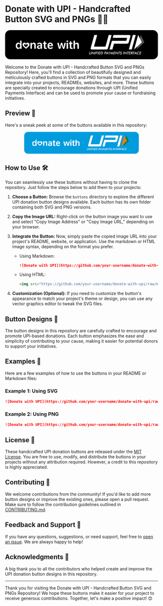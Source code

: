 # Donate with UPI - Handcrafted Button SVG and PNGs 💸🤲

<p align="center">
  <img src="https://github.com/TakiShiwa/donate-with-upi/blob/main/Button/SVG/UPI-black-02-01.svg" alt="Donate with UPI" />
</p>

Welcome to the Donate with UPI - Handcrafted Button SVG and PNGs Repository! Here, you'll find a collection of beautifully designed and meticulously crafted buttons in SVG and PNG formats that you can easily integrate into your projects, READMEs, websites, and more. These buttons are specially created to encourage donations through UPI (Unified Payments Interface) and can be used to promote your cause or fundraising initiatives.

## Preview 👀

Here's a sneak peek at some of the buttons available in this repository:

<p align="center">
  <img src="https://github.com/TakiShiwa/donate-with-upi/blob/main/Button/SVG/UPI-blue-01.svg" height="72" alt="Button Preview" />
</p>

## How to Use 🛠️

You can seamlessly use these buttons without having to clone the repository. Just follow the steps below to add them to your projects:

1. **Choose a Button:** Browse the `buttons` directory to explore the different UPI donation button designs available. Each button has its own folder containing both SVG and PNG versions.

2. **Copy the Image URL:** Right-click on the button image you want to use and select "Copy Image Address" or "Copy Image URL," depending on your browser.

3. **Integrate the Button:** Now, simply paste the copied image URL into your project's README, website, or application. Use the markdown or HTML image syntax, depending on the format you prefer.

   - Using Markdown:
     ```markdown
     ![Donate with UPI](https://github.com/your-username/donate-with-upi/raw/main/buttons/donate_button.svg)
     ```

   - Using HTML:
     ```html
     <img src="https://github.com/your-username/donate-with-upi/raw/main/buttons/donate_button.png" alt="Donate with UPI" />
     ```

4. **Customization (Optional):** If you need to customize the button's appearance to match your project's theme or design, you can use any vector graphics editor to tweak the SVG files.

## Button Designs 🎨

The button designs in this repository are carefully crafted to encourage and promote UPI-based donations. Each button emphasizes the ease and simplicity of contributing to your cause, making it easier for potential donors to support your initiatives.

## Examples 🌟

Here are a few examples of how to use the buttons in your README or Markdown files:

### Example 1: Using SVG

```markdown
![Donate with UPI](https://github.com/your-username/donate-with-upi/raw/main/buttons/donate_button.svg)
```

### Example 2: Using PNG

```markdown
![Donate with UPI](https://github.com/your-username/donate-with-upi/raw/main/buttons/donate_button.png)
```

## License 📝

These handcrafted UPI donation buttons are released under the [MIT License](LICENSE.md). You are free to use, modify, and distribute the buttons in your projects without any attribution required. However, a credit to this repository is highly appreciated.

## Contributing 🤝

We welcome contributions from the community! If you'd like to add more button designs or improve the existing ones, please open a pull request. Make sure to follow the contribution guidelines outlined in [CONTRIBUTING.md](CONTRIBUTING.md).

## Feedback and Support 💌

If you have any questions, suggestions, or need support, feel free to [open an issue](https://github.com/TakiShiwa/donate-with-upi/issues). We are always happy to help!

## Acknowledgments 🙏

A big thank you to all the contributors who helped create and improve the UPI donation button designs in this repository.

---

Thank you for visiting the Donate with UPI - Handcrafted Button SVG and PNGs Repository! We hope these buttons make it easier for your project to receive generous contributions. Together, let's make a positive impact! 😊
